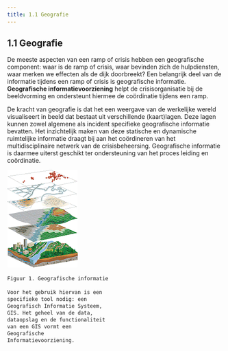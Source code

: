 ```yaml
---
title: 1.1 Geografie
---
```


## 1.1 Geografie

De meeste aspecten van een ramp of crisis hebben een
geografische component: waar is de ramp of crisis, waar
bevinden zich de hulpdiensten, waar merken we effecten als de dijk
doorbreekt? Een belangrijk deel van de informatie tijdens een
ramp of crisis is geografische informatie. __Geografische
informatievoorziening__ helpt de crisisorganisatie bij de
beeldvorming en ondersteunt hiermee de coördinatie tijdens een
ramp.

De kracht van geografie is dat het een weergave van de
werkelijke wereld visualiseert in beeld dat bestaat uit
verschillende (kaart)lagen. Deze lagen kunnen zowel algemene
als incident specifieke geografische informatie bevatten. Het
inzichtelijk maken van deze statische en dynamische ruimtelijke
informatie draagt bij aan het coördineren van het multidisciplinaire
netwerk van de crisisbeheersing. Geografische informatie is
daarmee uiterst geschikt ter ondersteuning van het proces leiding
en coördinatie.

![Figuur 1. Geografische informatie](images/4.png)

```
Figuur 1. Geografische informatie

Voor het gebruik hiervan is een 
specifieke tool nodig: een 
Geografisch Informatie Systeem,
GIS. Het geheel van de data, 
dataopslag en de functionaliteit 
van een GIS vormt een 
Geografische 
Informatievoorziening.
```
